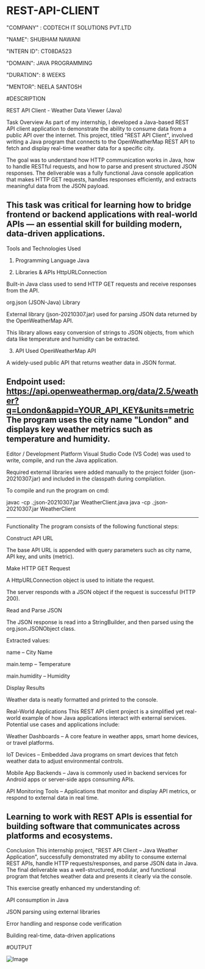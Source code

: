 # REST-API-CLIENT

"COMPANY" : CODTECH IT SOLUTIONS PVT.LTD

"NAME": SHUBHAM NAWANI

"INTERN ID": CT08DA523

"DOMAIN": JAVA PROGRAMMING

"DURATION": 8 WEEKS

"MENTOR": NEELA SANTOSH

#DESCRIPTION

 REST API Client - Weather Data Viewer (Java)

Task Overview
As part of my internship, I developed a Java-based REST API client application to demonstrate the ability to consume data from a public API over the internet. This project, titled "REST API Client", involved writing a Java program that connects to the OpenWeatherMap REST API to fetch and display real-time weather data for a specific city.

The goal was to understand how HTTP communication works in Java, how to handle RESTful requests, and how to parse and present structured JSON responses. The deliverable was a fully functional Java console application that makes HTTP GET requests, handles responses efficiently, and extracts meaningful data from the JSON payload.

This task was critical for learning how to bridge frontend or backend applications with real-world APIs — an essential skill for building modern, data-driven applications.
----------------------------------------------------------------------------------------------------------------------------------------------------------------------------------------------------------------------------
Tools and Technologies Used
1. Programming Language
Java


2. Libraries & APIs
HttpURLConnection

Built-in Java class used to send HTTP GET requests and receive responses from the API.

org.json (JSON-Java) Library

External library (json-20210307.jar) used for parsing JSON data returned by the OpenWeatherMap API.

This library allows easy conversion of strings to JSON objects, from which data like temperature and humidity can be extracted.

3. API Used
OpenWeatherMap API

A widely-used public API that returns weather data in JSON format.

Endpoint used:
https://api.openweathermap.org/data/2.5/weather?q=London&appid=YOUR_API_KEY&units=metric
The program uses the city name "London" and displays key weather metrics such as temperature and humidity.
----------------------------------------------------------------------------------------------------------------------------------------------------------------------------------------------------------------------------

Editor / Development Platform
Visual Studio Code (VS Code) was used to write, compile, and run the Java application.

Required external libraries were added manually to the project folder (json-20210307.jar) and included in the classpath during compilation.

To compile and run the program on cmd:

javac -cp .;json-20210307.jar WeatherClient.java
java -cp .;json-20210307.jar WeatherClient

----------------------------------------------------------------------------------------------------------------------------------------------------------------------------------------------------------------------------

Functionality
The program consists of the following functional steps:

Construct API URL

The base API URL is appended with query parameters such as city name, API key, and units (metric).

Make HTTP GET Request

A HttpURLConnection object is used to initiate the request.

The server responds with a JSON object if the request is successful (HTTP 200).

Read and Parse JSON

The JSON response is read into a StringBuilder, and then parsed using the org.json.JSONObject class.

Extracted values:

name – City Name

main.temp – Temperature

main.humidity – Humidity

Display Results

Weather data is neatly formatted and printed to the console.

Real-World Applications
This REST API client project is a simplified yet real-world example of how Java applications interact with external services. Potential use cases and applications include:

Weather Dashboards – A core feature in weather apps, smart home devices, or travel platforms.

IoT Devices – Embedded Java programs on smart devices that fetch weather data to adjust environmental controls.

Mobile App Backends – Java is commonly used in backend services for Android apps or server-side apps consuming APIs.

API Monitoring Tools – Applications that monitor and display API metrics, or respond to external data in real time.

Learning to work with REST APIs is essential for building software that communicates across platforms and ecosystems.
----------------------------------------------------------------------------------------------------------------------------------------------------------------------------------------------------------------------------

Conclusion
This internship project, "REST API Client – Java Weather Application", successfully demonstrated my ability to consume external REST APIs, handle HTTP requests/responses, and parse JSON data in Java. The final deliverable was a well-structured, modular, and functional program that fetches weather data and presents it clearly via the console.

This exercise greatly enhanced my understanding of:

API consumption in Java

JSON parsing using external libraries

Error handling and response code verification

Building real-time, data-driven applications


#OUTPUT

![Image](https://github.com/user-attachments/assets/e22c5a27-db66-45e7-8cb2-b6a5ca96f86b)
